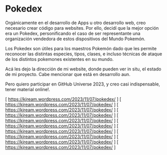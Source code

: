 # Pokedex

Orgánicamente en el desarrollo de Apps u otro desarrollo web, creo necesario crear código para websites. 
Por ello, decidí que la mejor opción era un Pokedex, personificando el caso de ser representante una organización vendedora de estos dispositivos del Mundo Pokemón.

Los Pokedex son útiles para los maestros Pokemón dado que les permite reconocer las distintas especies, tipos, clases, e incluso técnicas de ataque de los distintos pokemones existentes en su mundo.


Acá les dejo la dirección de mi website, donde pueden ver in situ, el estado de mi proyecto.
Cabe mencionar que está en desarrollo aun.


Pero quiero participar en GitHub Universe 2023, y creo casi indispensable, tener material online!.


[ https://kjream.wordpress.com/2023/11/07/pokedex/ ]
[ https://kjream.wordpress.com/2023/11/07/pokedex/ ]
[ https://kjream.wordpress.com/2023/11/07/pokedex/ ]
[ https://kjream.wordpress.com/2023/11/07/pokedex/ ]
[ https://kjream.wordpress.com/2023/11/07/pokedex/ ]
[ https://kjream.wordpress.com/2023/11/07/pokedex/ ]
[ https://kjream.wordpress.com/2023/11/07/pokedex/ ]
[ https://kjream.wordpress.com/2023/11/07/pokedex/ ]
[ https://kjream.wordpress.com/2023/11/07/pokedex/ ]
[ https://kjream.wordpress.com/2023/11/07/pokedex/ ]

